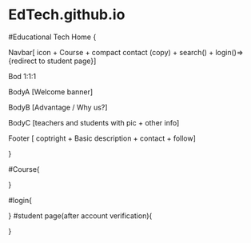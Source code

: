 # EdTech.github.io

#Educational Tech Home {

Navbar[ icon + Course + compact contact (copy) + search() + login()=>{redirect to student page}]

Bod 1:1:1

BodyA [Welcome banner]

BodyB [Advantage / Why us?]

BodyC [teachers and students with pic + other info]

Footer [ coptright + Basic description + contact + follow]

}

#Course{

}

#login{

}
#student page(after account verification){

}

